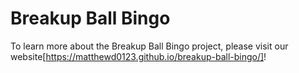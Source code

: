 # Breakup Ball Bingo

To learn more about the Breakup Ball Bingo project, please visit our website[https://matthewd0123.github.io/breakup-ball-bingo/]!

